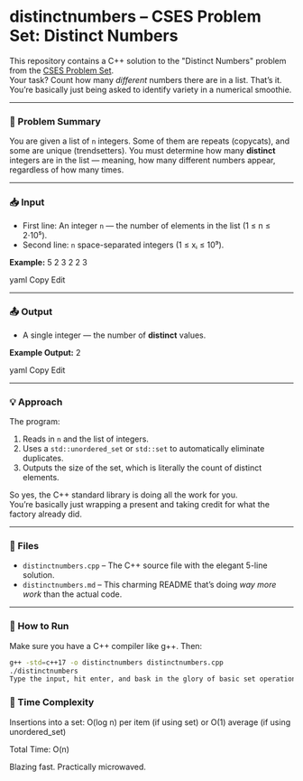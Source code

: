 # distinctnumbers – CSES Problem Set: Distinct Numbers

This repository contains a C++ solution to the "Distinct Numbers" problem from the [CSES Problem Set](https://cses.fi/problemset/task/1621).  
Your task? Count how many *different* numbers there are in a list. That’s it. You’re basically just being asked to identify variety in a numerical smoothie.

---

### 🐄 Problem Summary

You are given a list of `n` integers. Some of them are repeats (copycats), and some are unique (trendsetters). You must determine how many **distinct** integers are in the list — meaning, how many different numbers appear, regardless of how many times.

---

### 📥 Input

- First line: An integer `n` — the number of elements in the list (1 ≤ n ≤ 2⋅10⁵).
- Second line: `n` space-separated integers (1 ≤ xᵢ ≤ 10⁹).

**Example:**
5
2 3 2 2 3

yaml
Copy
Edit

---

### 📤 Output

- A single integer — the number of **distinct** values.

**Example Output:**
2

yaml
Copy
Edit

---

### 💡 Approach

The program:

1. Reads in `n` and the list of integers.
2. Uses a `std::unordered_set` or `std::set` to automatically eliminate duplicates.
3. Outputs the size of the set, which is literally the count of distinct elements.

So yes, the C++ standard library is doing all the work for you.  
You’re basically just wrapping a present and taking credit for what the factory already did.

---

### 📁 Files

- `distinctnumbers.cpp` – The C++ source file with the elegant 5-line solution.
- `distinctnumbers.md` – This charming README that’s doing *way more work* than the actual code.

---

### 🚀 How to Run

Make sure you have a C++ compiler like g++. Then:

```bash
g++ -std=c++17 -o distinctnumbers distinctnumbers.cpp
./distinctnumbers
Type the input, hit enter, and bask in the glory of basic set operations.
```
### 🧠 Time Complexity
Insertions into a set: O(log n) per item (if using set)
or O(1) average (if using unordered_set)

Total Time: O(n)

Blazing fast. Practically microwaved.

